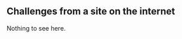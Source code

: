 Challenges from a site on the internet
--------------------------------------

Nothing to see here.
